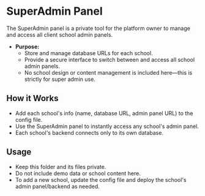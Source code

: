 # SuperAdmin Panel

The SuperAdmin panel is a private tool for the platform owner to manage and access all client school admin panels.

- **Purpose:**
  - Store and manage database URLs for each school.
  - Provide a secure interface to switch between and access all school admin panels.
  - No school design or content management is included here—this is strictly for super admin use.

## How it Works
- Add each school's info (name, database URL, admin panel URL) to the config file.
- Use the SuperAdmin panel to instantly access any school's admin panel.
- Each school's backend connects only to its own database.

## Usage
- Keep this folder and its files private.
- Do not include demo data or school content here.
- To add a new school, update the config file and deploy the school's admin panel/backend as needed. 
